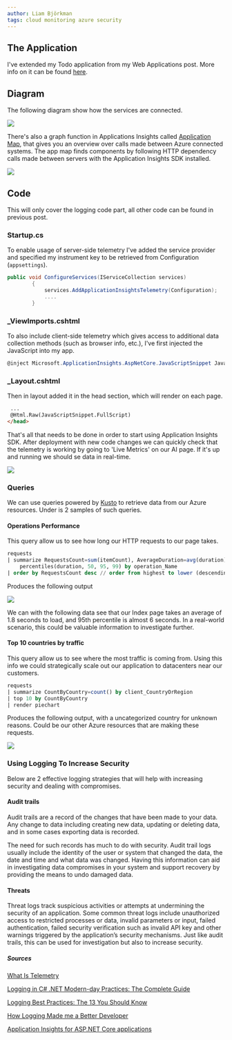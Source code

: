 ```yaml
---
author: Liam Björkman
tags: cloud monitoring azure security
---
```


## The Application

I've extended my Todo application from my Web Applications post. More info on it can be found [here](../../../2021/09/24/web-applications.html).



## Diagram

The following diagram show how the services are connected.

<img src="/img/s.png">

There's also a graph function in Applications Insights called [Application Map](https://docs.microsoft.com/en-us/azure/azure-monitor/app/app-map?tabs=net), that gives you an overview over calls made between Azure connected systems. The app map finds components by following HTTP dependency calls made between servers with the Application Insights SDK installed.

<img src="/img/azuremap.png">



## Code

This will only cover the logging code part, all other code can be found in previous post.

### Startup.cs

To enable usage of server-side telemetry I've added the service provider and specified my instrument key to be retrieved from Configuration (`appsettings`).

```c#
public void ConfigureServices(IServiceCollection services)
        {
            services.AddApplicationInsightsTelemetry(Configuration);
            ....
        }
```

### _ViewImports.cshtml

To also include client-side telemetry which gives access to additional data collection methods (such as browser info, etc.), I've first injected the JavaScript into my app.

```c#
@inject Microsoft.ApplicationInsights.AspNetCore.JavaScriptSnippet JavaScriptSnippet
```

### _Layout.cshtml

Then in layout added it in the head section, which will render on each page.

```html
 ...
 @Html.Raw(JavaScriptSnippet.FullScript)
</head>
```

That's all that needs to be done in order to start using Application Insights SDK. After deployment with new code changes we can quickly check that the telemetry is working by going to 'Live Metrics' on our AI page. If it's up and running we should se data in real-time.

<img src="/img/livemetrics.png">

### Queries

We can use queries powered by [Kusto](https://docs.microsoft.com/en-us/azure/data-explorer/kusto/query/) to retrieve data from our Azure resources. Under is 2 samples of such queries.

#### Operations Performance

This query allow us to see how long our HTTP requests to our page takes.

```sql
requests
| summarize RequestsCount=sum(itemCount), AverageDuration=avg(duration), 
	percentiles(duration, 50, 95, 99) by operation_Name
| order by RequestsCount desc // order from highest to lower (descending)
```

Produces the following output

<img src="/img/ai1.png">

We can with the following data see that our Index page takes an average of 1.8 seconds to load, and 95th percentile is almost 6 seconds. In a real-world scenario, this could be valuable information to investigate further.

#### Top 10 countries by traffic

This query allow us to see where the most traffic is coming from. Using this info we could strategically scale out our application to datacenters near our customers.

```sql
requests
| summarize CountByCountry=count() by client_CountryOrRegion
| top 10 by CountByCountry
| render piechart
```

Produces the following output, with a uncategorized country for unknown reasons. Could be our other Azure resources that are making these requests.

<img src="/img/ai2.png">

### Using Logging To Increase Security

Below are 2 effective logging strategies that will help with increasing security and dealing with compromises.

#### Audit trails

Audit trails are a record of the changes that have been made to your data. Any change to data including creating new data, updating or deleting data, and in some cases exporting data is recorded.

The need for such records has much to do with security. Audit trail logs usually include the identity of the user or system that changed the data, the date and time and what data was changed. Having this information can aid in investigating data compromises in your system and support recovery by providing the means to undo damaged data.

#### Threats

Threat logs track suspicious activities or attempts at undermining the security of an application. Some common threat logs include unauthorized access to restricted processes or data, invalid parameters or input, failed authentication, failed security verification such as invalid API key and other warnings triggered by the application’s security mechanisms. Just like audit trails, this can be used for investigation but also to increase security.



##### Sources

[What Is Telemetry](https://stackify.com/telemetry-tutorial/)

[Logging in C# .NET Modern-day Practices: The Complete Guide](https://michaelscodingspot.com/logging-in-dotnet/)

[Logging Best Practices: The 13 You Should Know](https://scalyr.com/blog/the-10-commandments-of-logging)

[How Logging Made me a Better Developer](http://vasir.net/blog/development/how-logging-made-me-a-better-developer)

[Application Insights for ASP.NET Core applications](https://docs.microsoft.com/en-us/azure/azure-monitor/app/asp-net-core)
